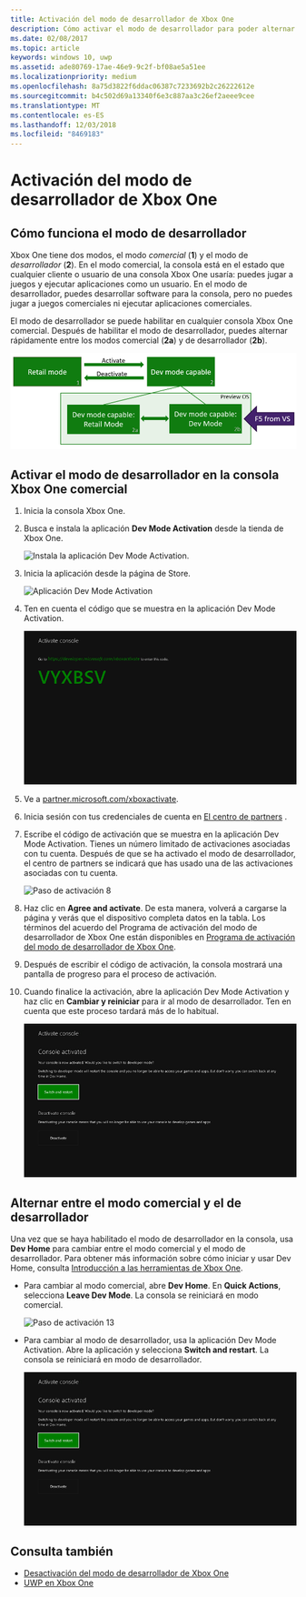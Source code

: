 ```yaml
---
title: Activación del modo de desarrollador de Xbox One
description: Cómo activar el modo de desarrollador para poder alternar entre el modo comercial y el modo de desarrollador.
ms.date: 02/08/2017
ms.topic: article
keywords: windows 10, uwp
ms.assetid: ade80769-17ae-46e9-9c2f-bf08ae5a51ee
ms.localizationpriority: medium
ms.openlocfilehash: 8a75d3822f6ddac06387c7233692b2c26222612e
ms.sourcegitcommit: b4c502d69a13340f6e3c887aa3c26ef2aeee9cee
ms.translationtype: MT
ms.contentlocale: es-ES
ms.lasthandoff: 12/03/2018
ms.locfileid: "8469183"
---
```

# <a name="xbox-one-developer-mode-activation"></a>Activación del modo de desarrollador de Xbox One

## <a name="how-developer-mode-works"></a>Cómo funciona el modo de desarrollador
Xbox One tiene dos modos, el modo *comercial* (**1**) y el modo de *desarrollador* (**2**). En el modo comercial, la consola está en el estado que cualquier cliente o usuario de una consola Xbox One usaría: puedes jugar a juegos y ejecutar aplicaciones como un usuario. En el modo de desarrollador, puedes desarrollar software para la consola, pero no puedes jugar a juegos comerciales ni ejecutar aplicaciones comerciales.

El modo de desarrollador se puede habilitar en cualquier consola Xbox One comercial. Después de habilitar el modo de desarrollador, puedes alternar rápidamente entre los modos comercial (**2a**) y de desarrollador (**2b**).

![Modos de Xbox One](images/dev-mode-flow.png)

## <a name="activate-developer-mode-on-your-retail-xbox-one-console"></a>Activar el modo de desarrollador en la consola Xbox One comercial

1.  Inicia la consola Xbox One.

2.  Busca e instala la aplicación **Dev Mode Activation** desde la tienda de Xbox One.

    ![Instala la aplicación Dev Mode Activation.](images/devkit-activation-1.png)

3.  Inicia la aplicación desde la página de Store.

    ![Aplicación Dev Mode Activation](images/devkit-activation-2.png)

4.  Ten en cuenta el código que se muestra en la aplicación Dev Mode Activation.

    ![Paso de activación 5](images/activation-step-5.png)  
    
5.  Ve a [partner.microsoft.com/xboxactivate](https://partner.microsoft.com/xboxactivate).

6.  Inicia sesión con tus credenciales de cuenta en [El centro de partners](https://partner.microsoft.com/dashboard) .

7.  Escribe el código de activación que se muestra en la aplicación Dev Mode Activation. Tienes un número limitado de activaciones asociadas con tu cuenta. Después de que se ha activado el modo de desarrollador, el centro de partners se indicará que has usado una de las activaciones asociadas con tu cuenta.

    ![Paso de activación 8](images/activation-step-8-rs2.png)    
    
8.  Haz clic en **Agree and activate**. De esta manera, volverá a cargarse la página y verás que el dispositivo completa datos en la tabla. Los términos del acuerdo del Programa de activación del modo de desarrollador de Xbox One están disponibles en [Programa de activación del modo de desarrollador de Xbox One](http://go.microsoft.com/fwlink/p/?LinkId=760399).

9.  Después de escribir el código de activación, la consola mostrará una pantalla de progreso para el proceso de activación.  
    
10. Cuando finalice la activación, abre la aplicación Dev Mode Activation y haz clic en **Cambiar y reiniciar** para ir al modo de desarrollador. Ten en cuenta que este proceso tardará más de lo habitual.

    ![Paso de activación 12](images/activation-step-12.png)   

## <a name="switch-between-retail-and-developer-mode"></a>Alternar entre el modo comercial y el de desarrollador
Una vez que se haya habilitado el modo de desarrollador en la consola, usa **Dev Home** para cambiar entre el modo comercial y el modo de desarrollador. Para obtener más información sobre cómo iniciar y usar Dev Home, consulta [Introducción a las herramientas de Xbox One](introduction-to-xbox-tools.md).

* Para cambiar al modo comercial, abre **Dev Home**. En **Quick Actions**, selecciona **Leave Dev Mode**. La consola se reiniciará en modo comercial.    

  ![Paso de activación 13](images/activation-step-13-rs4.png)  
  
* Para cambiar al modo de desarrollador, usa la aplicación Dev Mode Activation. Abre la aplicación y selecciona **Switch and restart**. La consola se reiniciará en modo de desarrollador.  

  ![Paso de activación 14](images/activation-step-12.png)  

## <a name="see-also"></a>Consulta también
- [Desactivación del modo de desarrollador de Xbox One](devkit-deactivation.md)
- [UWP en Xbox One](index.md)

